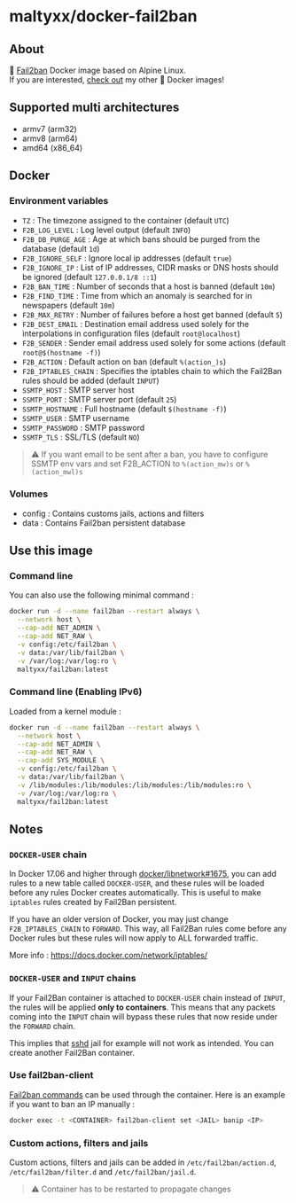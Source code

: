 # maltyxx/docker-fail2ban

## About

🐳 [Fail2ban](https://www.fail2ban.org) Docker image based on Alpine Linux.<br />
If you are interested, [check out](https://hub.docker.com/r/maltyxx/) my other 🐳 Docker images!

## Supported multi architectures

- armv7 (arm32)
- armv8 (arm64)
- amd64 (x86_64)
## Docker

### Environment variables

* `TZ` : The timezone assigned to the container (default `UTC`)
* `F2B_LOG_LEVEL` : Log level output (default `INFO`)
* `F2B_DB_PURGE_AGE` : Age at which bans should be purged from the database (default `1d`)
* `F2B_IGNORE_SELF` : Ignore local ip addresses (default `true`)
* `F2B_IGNORE_IP` : List of IP addresses, CIDR masks or DNS hosts should be ignored (default `127.0.0.1/8 ::1`)
* `F2B_BAN_TIME` : Number of seconds that a host is banned (default `10m`)
* `F2B_FIND_TIME` : Time from which an anomaly is searched for in newspapers (default `10m`)
* `F2B_MAX_RETRY` : Number of failures before a host get banned (default `5`)
* `F2B_DEST_EMAIL` : Destination email address used solely for the interpolations in configuration files (default `root@localhost`)
* `F2B_SENDER` : Sender email address used solely for some actions (default `root@$(hostname -f)`)
* `F2B_ACTION` : Default action on ban (default `%(action_)s`)
* `F2B_IPTABLES_CHAIN` : Specifies the iptables chain to which the Fail2Ban rules should be added (default `INPUT`)
* `SSMTP_HOST` : SMTP server host
* `SSMTP_PORT` : SMTP server port (default `25`)
* `SSMTP_HOSTNAME` : Full hostname (default `$(hostname -f)`)
* `SSMTP_USER` : SMTP username
* `SSMTP_PASSWORD` : SMTP password
* `SSMTP_TLS` : SSL/TLS (default `NO`)

> :warning: If you want email to be sent after a ban, you have to configure SSMTP env vars and set F2B_ACTION to `%(action_mw)s` or `%(action_mwl)s`

### Volumes

* config : Contains customs jails, actions and filters
* data : Contains Fail2ban persistent database

## Use this image

### Command line

You can also use the following minimal command :

```bash
docker run -d --name fail2ban --restart always \
  --network host \
  --cap-add NET_ADMIN \
  --cap-add NET_RAW \
  -v config:/etc/fail2ban \
  -v data:/var/lib/fail2ban \
  -v /var/log:/var/log:ro \
  maltyxx/fail2ban:latest
```

### Command line (Enabling IPv6)

Loaded from a kernel module :

```bash
docker run -d --name fail2ban --restart always \
  --network host \
  --cap-add NET_ADMIN \
  --cap-add NET_RAW \
  --cap-add SYS_MODULE \
  -v config:/etc/fail2ban \
  -v data:/var/lib/fail2ban \
  -v /lib/modules:/lib/modules:/lib/modules:/lib/modules:ro \
  -v /var/log:/var/log:ro \
  maltyxx/fail2ban:latest
```

## Notes

### `DOCKER-USER` chain

In Docker 17.06 and higher through [docker/libnetwork#1675](https://github.com/docker/libnetwork/pull/1675), you can add rules to a new table called `DOCKER-USER`, and these rules will be loaded before any rules Docker creates automatically. This is useful to make `iptables` rules created by Fail2Ban persistent.

If you have an older version of Docker, you may just change `F2B_IPTABLES_CHAIN` to `FORWARD`. This way, all Fail2Ban rules come before any Docker rules but these rules will now apply to ALL forwarded traffic.

More info : https://docs.docker.com/network/iptables/

### `DOCKER-USER` and `INPUT` chains

If your Fail2Ban container is attached to `DOCKER-USER` chain instead of `INPUT`, the rules will be applied **only to containers**. This means that any packets coming into the `INPUT` chain will bypass these rules that now reside under the `FORWARD` chain.

This implies that [sshd](https://github.com/fail2ban/fail2ban/blob/0.10/config/jail.conf) jail for example will not work as intended. You can create another Fail2Ban container.

### Use fail2ban-client

[Fail2ban commands](http://www.fail2ban.org/wiki/index.php/Commands) can be used through the container. Here is an example if you want to ban an IP manually :

```bash
docker exec -t <CONTAINER> fail2ban-client set <JAIL> banip <IP>
```

### Custom actions, filters and jails

Custom actions, filters and jails can be added in `/etc/fail2ban/action.d`, `/etc/fail2ban/filter.d` and `/etc/fail2ban/jail.d`.

> :warning: Container has to be restarted to propagate changes
